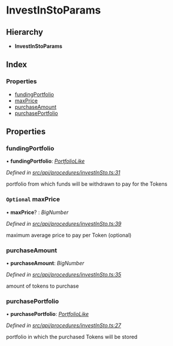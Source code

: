 # InvestInStoParams

## Hierarchy

* **InvestInStoParams**

## Index

### Properties

* [fundingPortfolio](investinstoparams.md#fundingportfolio)
* [maxPrice](investinstoparams.md#optional-maxprice)
* [purchaseAmount](investinstoparams.md#purchaseamount)
* [purchasePortfolio](investinstoparams.md#purchaseportfolio)

## Properties

### fundingPortfolio

• **fundingPortfolio**: [_PortfolioLike_](../globals.md#portfoliolike)

_Defined in_ [_src/api/procedures/investInSto.ts:31_](https://github.com/PolymathNetwork/polymesh-sdk/blob/7362b318/src/api/procedures/investInSto.ts#L31)

portfolio from which funds will be withdrawn to pay for the Tokens

### `Optional` maxPrice

• **maxPrice**? : _BigNumber_

_Defined in_ [_src/api/procedures/investInSto.ts:39_](https://github.com/PolymathNetwork/polymesh-sdk/blob/7362b318/src/api/procedures/investInSto.ts#L39)

maximum average price to pay per Token \(optional\)

### purchaseAmount

• **purchaseAmount**: _BigNumber_

_Defined in_ [_src/api/procedures/investInSto.ts:35_](https://github.com/PolymathNetwork/polymesh-sdk/blob/7362b318/src/api/procedures/investInSto.ts#L35)

amount of tokens to purchase

### purchasePortfolio

• **purchasePortfolio**: [_PortfolioLike_](../globals.md#portfoliolike)

_Defined in_ [_src/api/procedures/investInSto.ts:27_](https://github.com/PolymathNetwork/polymesh-sdk/blob/7362b318/src/api/procedures/investInSto.ts#L27)

portfolio in which the purchased Tokens will be stored

